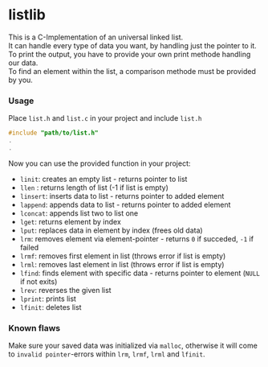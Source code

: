 # listlib

This is a C-Implementation of an universal linked list.\
It can handle every type of data you want, by handling just the pointer to it.\
To print the output, you have to provide your own print methode handling our data.\
To find an element within the list, a comparison methode must be provided by you.

### Usage
Place `list.h` and `list.c` in your project and include `list.h`
```C
#include "path/to/list.h"
.
.
```
Now you can use the provided function in your project:
* `linit`: creates an empty list - returns pointer to list
* `llen` : returns length of list (-1 if list is empty)
* `linsert`: inserts data to list - returns pointer to added element
* `lappend`: appends data to list - returns pointer to added element
* `lconcat`: appends list two to list one
* `lget`: returns element by index
* `lput`: replaces data in element by index (frees old data)
* `lrm`: removes element via element-pointer - returns `0` if succeded, `-1` if failed
* `lrmf`: removes first element in list (throws error if list is empty)
* `lrml`: removes last element in list (throws error if list is empty)
* `lfind`: finds element with specific data - returns pointer to element (`NULL` if not exits)
* `lrev`: reverses the given list
* `lprint`: prints list
* `lfinit`: deletes list

### Known flaws
Make sure your saved data was initialized via `malloc`, otherwise it will come to `invalid pointer`-errors within `lrm`, `lrmf`, `lrml` and `lfinit`.